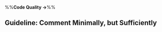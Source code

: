 <link rel="stylesheet" href="{{baseUrl}}/css/textbook.css">

<div class="website-content">

%%**Code Quality →**%%

## Guideline: Comment Minimally, but Sufficiently

<div id="main">

<include src="introduction/embed.md" />
<include src="basic/embed.md" />
<include src="intermediate/embed.md" />

</div>

</div>
